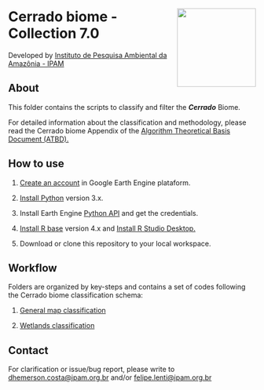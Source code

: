 <div>
    <img src='https://github.com/mapbiomas-brazil/cerrado/blob/master/2-general-map/www/ipam_logo.jpg?raw=true' height='auto' width='160' align='right'>
    <h1>Cerrado biome - Collection 7.0</h1>
</div>

Developed by [Instituto de Pesquisa Ambiental da Amazônia - IPAM](https://ipam.org.br/)<br>

## About
This folder contains the scripts to classify and filter the ***Cerrado*** Biome.

For detailed information about the classification and methodology, please read the Cerrado biome Appendix of the [Algorithm Theoretical Basis Document (ATBD).](https://mapbiomas.org/download-dos-atbds)

## How to use
1. [Create an account](https://signup.earthengine.google.com/) in Google Earth Engine plataform.

2. [Install Python](https://www.python.org/downloads/) version 3.x.

3. Install Earth Engine [Python API](https://developers.google.com/earth-engine/guides/python_install) and get the credentials. 

4. [Install R base](https://cran.r-project.org/bin/) version 4.x and [Install R Studio Desktop.](https://www.rstudio.com/products/rstudio/download/)

5. Download or clone this repository to your local workspace.

## Workflow
Folders are organized by key-steps and contains a set of codes following the Cerrado biome classification schema:

1. [General map classification](https://github.com/mapbiomas-brazil/cerrado/tree/mapbiomas60/2-general-map)

2. [Wetlands classification](https://github.com/mapbiomas-brazil/cerrado/tree/mapbiomas60/3-wetlands)


## Contact
For clarification or issue/bug report, please write to <dhemerson.costa@ipam.org.br> and/or <felipe.lenti@ipam.org.br>
